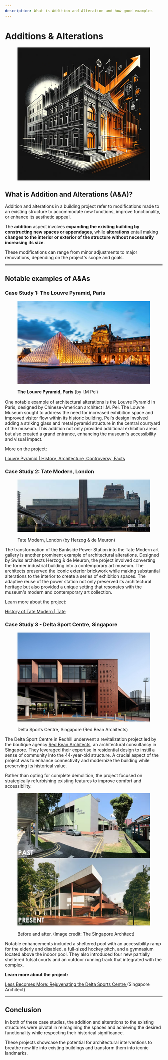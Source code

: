 ```yaml
---
description: What is Addition and Alteration and how good examples
---
```


# Additions & Alterations

<figure><img src="../.gitbook/assets/A&#x26;A.png" alt=""><figcaption></figcaption></figure>

## What is Addition and Alterations (A\&A)?

Addition and alterations in a building project refer to modifications made to an existing structure to accommodate new functions, improve functionality, or enhance its aesthetic appeal.

The **addition** aspect involves **expanding the existing building by constructing new spaces or appendages**, while **alterations** entail making **changes to the interior or exterior of the structure without necessarily increasing its size**.

These modifications can range from minor adjustments to major renovations, depending on the project's scope and goals.

***

## Notable examples of A\&As

### **Case Study 1: The Louvre Pyramid, Paris**&#x20;

<figure><img src="../.gitbook/assets/image (9).png" alt=""><figcaption><p><strong>The Louvre Pyramid, Paris</strong> (by I.M Pei)</p></figcaption></figure>

One notable example of architectural alterations is the Louvre Pyramid in Paris, designed by Chinese-American architect I.M. Pei. The Louvre Museum sought to address the need for increased exhibition space and improved visitor flow within its historic building. Pei's design involved adding a striking glass and metal pyramid structure in the central courtyard of the museum. This addition not only provided additional exhibition areas but also created a grand entrance, enhancing the museum's accessibility and visual impact.

More on the project:

[Louvre Pyramid | History, Architecture, Controversy, Facts](https://www.tickets-paris.fr/louvre-museum/pyramid-louvre/)

### **Case Study 2: Tate Modern, London**&#x20;

<figure><img src="../.gitbook/assets/image (10).png" alt=""><figcaption><p>Tate Modern, London (by Herzog &#x26; de Meuron)</p></figcaption></figure>

The transformation of the Bankside Power Station into the Tate Modern art gallery is another prominent example of architectural alterations. Designed by Swiss architects Herzog & de Meuron, the project involved converting the former industrial building into a contemporary art museum. The architects preserved the iconic exterior brickwork while making substantial alterations to the interior to create a series of exhibition spaces. The adaptive reuse of the power station not only preserved its architectural heritage but also provided a unique setting that resonates with the museum's modern and contemporary art collection.

Learn more about the project:

[History of Tate Modern | Tate](https://www.tate.org.uk/about-us/history-tate/history-tate-modern)

### Case Study 3 - Delta Sport Centre, Singapore

<figure><img src="../.gitbook/assets/image (11).png" alt=""><figcaption><p>Delta Sports Centre, Singapore (Red Bean Architects)</p></figcaption></figure>

The Delta Sport Centre in Redhill underwent a revitalization project led by the boutique agency [Red Bean Architects](https://www.redbeanarch.com/), an architectural consultancy in Singapore. They leveraged their expertise in residential design to instill a sense of community into the 44-year-old structure. A crucial aspect of the project was to enhance connectivity and modernize the building while preserving its historical value.&#x20;

Rather than opting for complete demolition, the project focused on strategically refurbishing existing features to improve comfort and accessibility.&#x20;

<figure><img src="../.gitbook/assets/image (12).png" alt=""><figcaption><p>Before and after. (Image credit: The Singapore Architect)</p></figcaption></figure>

Notable enhancements included a sheltered pool with an accessibility ramp for the elderly and disabled, a full-sized hockey pitch, and a gymnasium located above the indoor pool. They also introduced four new partially sheltered futsal courts and an outdoor running track that integrated with the complex.

**Learn more about the project:**

[Less Becomes More:  Rejuvenating the Delta Sports Centre ](https://singaporearchitect.sg/projects/less-becomes-more---rejuvenating-the-delta-sports-centre/)(Singapore Architect)

***

## Conclusion

In both of these case studies, the addition and alterations to the existing structures were pivotal in reimagining the spaces and achieving the desired functionality while respecting their historical significance.&#x20;

These projects showcase the potential for architectural interventions to breathe new life into existing buildings and transform them into iconic landmarks.
